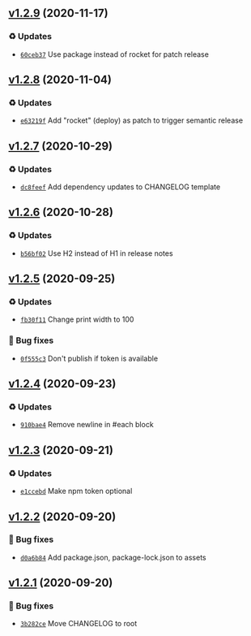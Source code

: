## [v1.2.9](https://github.com/koj-co/prettierrc/compare/v1.2.8...v1.2.9) (2020-11-17)

### ♻️ Updates

- [`60ceb37`](https://github.com/koj-co/prettierrc/commit/60ceb37)  Use package instead of rocket for patch release

## [v1.2.8](https://github.com/koj-co/prettierrc/compare/v1.2.7...v1.2.8) (2020-11-04)

### ♻️ Updates

- [`e63219f`](https://github.com/koj-co/prettierrc/commit/e63219f) Add &quot;rocket&quot; (deploy) as patch to trigger semantic release

## [v1.2.7](https://github.com/koj-co/prettierrc/compare/v1.2.6...v1.2.7) (2020-10-29)

### ♻️ Updates

- [`dc8feef`](https://github.com/koj-co/prettierrc/commit/dc8feef) Add dependency updates to CHANGELOG template

## [v1.2.6](https://github.com/koj-co/prettierrc/compare/v1.2.5...v1.2.6) (2020-10-28)

### ♻️ Updates

- [`b56bf02`](https://github.com/koj-co/prettierrc/commit/b56bf02) Use H2 instead of H1 in release notes

## [v1.2.5](https://github.com/koj-co/prettierrc/compare/v1.2.4...v1.2.5) (2020-09-25)

### ♻️ Updates

- [`fb30f11`](https://github.com/koj-co/prettierrc/commit/fb30f11) Change print width to 100

### 🐛 Bug fixes

- [`0f555c3`](https://github.com/koj-co/prettierrc/commit/0f555c3) Don&#x27;t publish if token is available

## [v1.2.4](https://github.com/koj-co/prettierrc/compare/v1.2.3...v1.2.4) (2020-09-23)

### ♻️ Updates

- [`910bae4`](https://github.com/koj-co/prettierrc/commit/910bae4) Remove newline in #each block

## [v1.2.3](https://github.com/koj-co/prettierrc/compare/v1.2.2...v1.2.3) (2020-09-21)

### ♻️ Updates

- [`e1ccebd`](https://github.com/koj-co/prettierrc/commit/e1ccebd) Make npm token optional

## [v1.2.2](https://github.com/koj-co/prettierrc/compare/v1.2.1...v1.2.2) (2020-09-20)

### 🐛 Bug fixes

- [`d0a6b84`](https://github.com/koj-co/prettierrc/commit/d0a6b84) Add package.json, package-lock.json to assets

## [v1.2.1](https://github.com/koj-co/prettierrc/compare/v1.2.0...v1.2.1) (2020-09-20)

### 🐛 Bug fixes

- [`3b282ce`](https://github.com/koj-co/prettierrc/commit/3b282ce) Move CHANGELOG to root
